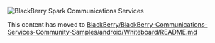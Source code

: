 ![BlackBerry Spark Communications Services](https://developer.blackberry.com/files/bbm-enterprise/documents/guide/resources/images/bnr-bbm-enterprise-sdk-title.png)

This content has moved to [BlackBerry/BlackBerry-Communications-Services-Community-Samples/android/Whiteboard/README.md](https://github.com/BlackBerry/BlackBerry-Communications-Services-Community-Samples/android/Whiteboard/README.md)
